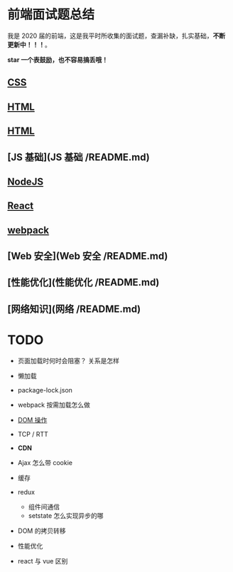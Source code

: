 # 前端面试题总结

我是 2020 届的前端，这是我平时所收集的面试题，查漏补缺，扎实基础，**不断更新中！！！**。

**star 一个表鼓励，也不容易搞丢哦！**

## [CSS](CSS/README.md)

## [HTML](HTML/README.md)

## [HTML](HTML/README.md)

## [JS 基础](JS 基础 /README.md)

## [NodeJS](NodeJS/README.md)

## [React](React/README.md)

## [webpack](webpack/README.md)

## [Web 安全](Web 安全 /README.md)

## [性能优化](性能优化 /README.md)

## [网络知识](网络 /README.md)

# TODO

- 页面加载时何时会阻塞？ 关系是怎样
- 懒加载
- package-lock.json
- webpack 按需加载怎么做
- [DOM 操作](https://blog.csdn.net/Night_Emperor/article/details/78471051)

- TCP / RTT
- **CDN**
- Ajax 怎么带 cookie
- 缓存
- redux
  - 组件间通信
  - setstate 怎么实现异步的哪
- DOM 的拷贝转移
- 性能优化
- react 与 vue 区别
